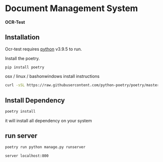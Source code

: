 # Document Management System
#### OCR-Test

## Installation

Ocr-test requires [python](https://python.org/) v3.9.5 to run.

Install the poetry.

```sh
pip install poetry 
```

osx / linux / bashonwindows install instructions


```sh
curl -sSL https://raw.githubusercontent.com/python-poetry/poetry/master/get-poetry.py | python -
```

## Install Dependency 

```sh
poetry install
```

it will install all dependency on your system

## run server 
```sh
poetry run python manage.py runserver
```
```diff
server localhost:800
```
